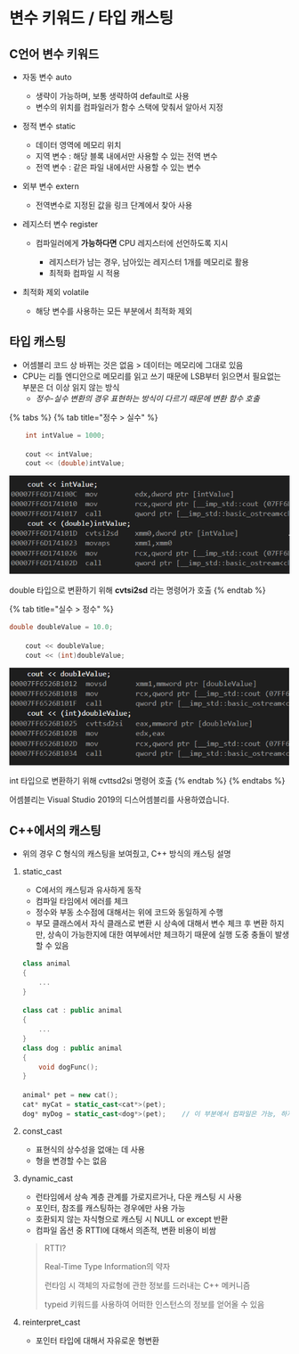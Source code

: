 # 변수 키워드 / 타입 캐스팅

## C언어 변수 키워드

* 자동 변수 auto

  * 생략이 가능하며, 보통 생략하여 default로 사용
  * 변수의 위치를 컴파일러가 함수 스택에 맞춰서 알아서 지정

* 정적 변수 static

  * 데이터 영역에 메모리 위치
  * 지역 변수 : 해당 블록 내에서만 사용할 수 있는 전역 변수
  * 전역 변수 : 같은 파일 내에서만 사용할 수 있는 변수

* 외부 변수 extern

  * 전역변수로 지정된 값을 링크 단계에서 찾아 사용

* 레지스터 변수 register
  * 컴파일러에게 **가능하다면** CPU 레지스터에 선언하도록 지시

    * 레지스터가 남는 경우, 남아있는 레지스터 1개를 메모리로 활용
    * 최적화 컴파일 시 적용
* 최적화 제외 volatile
  * 해당 변수를 사용하는 모든 부분에서 최적화 제외



## 타입 캐스팅

* 어셈블리 코드 상 바뀌는 것은 없음 &gt; 데이터는 메모리에 그대로 있음
* CPU는 리틀 엔디안으로 메모리를 읽고 쓰기 때문에 LSB부터 읽으면서 필요없는 부분은 더 이상 읽지 않는 방식
  * _정수-실수 변환의 경우 표현하는 방식이 다르기 때문에 변환 함수 호출_ 

{% tabs %}
{% tab title="정수 > 실수" %}
```cpp
	int intValue = 1000;

	cout << intValue;
	cout << (double)intValue;
```

![](../.gitbook/assets/int-double-.png)

double 타입으로 변환하기 위해 **cvtsi2sd** 라는 명령어가 호출
{% endtab %}

{% tab title="실수 > 정수" %}
```cpp
double doubleValue = 10.0;

	cout << doubleValue;
	cout << (int)doubleValue;
```

![](../.gitbook/assets/double-int-.png)

int 타입으로 변환하기 위해 cvttsd2si 명령어 호출
{% endtab %}
{% endtabs %}

어셈블리는 Visual Studio 2019의 디스어셈블리를 사용하였습니다.

## C++에서의 캐스팅 

* 위의 경우 C 형식의 캐스팅을 보여줬고, C++ 방식의 캐스팅 설명

1. static\_cast

   * C에서의 캐스팅과 유사하게 동작 
   * 컴파일 타임에서 에러를 체크
   * 정수와 부동 소수점에 대해서는 위에 코드와 동일하게 수행
   * 부모 클래스에서 자식 클래스로 변환 시 상속에 대해서 변수 체크 후 변환 하지만, 상속이 가능한지에 대한 여부에서만 체크하기 때문에 실행 도중 충돌이 발생할 수 있음

   ```cpp
   class animal
   {
       ...
   }

   class cat : public animal
   {
       ...
   }
   class dog : public animal
   {
       void dogFunc();
   }

   animal* pet = new cat();
   cat* myCat = static_cast<cat*>(pet);
   dog* myDog = static_cast<dog*>(pet);    // 이 부분에서 컴파일은 가능, 하지만 runtime에서 크래시 가능성이 있음
   ```

2. const\_cast
   * 표현식의 상수성을 없애는 데 사용
   * 형을 변경할 수는 없음
3. dynamic\_cast

   * 런타임에서 상속 계층 관계를 가로지르거나, 다운 캐스팅 시 사용
   * 포인터, 참조를 캐스팅하는 경우에만 사용 가능
   * 호환되지 않는 자식형으로 캐스팅 시 NULL or except 반환
   * 컴파일 옵션 중 RTTI에 대해서 의존적, 변환 비용이 비쌈 

   > RTTI?
   >
   > Real-Time Type Information의 약자
   >
   > 런타임 시 객체의 자료형에 관한 정보를 드러내는 C++ 메커니즘
   >
   > typeid 키워드를 사용하여 어떠한 인스턴스의 정보를 얻어올 수 있음

4. reinterpret\_cast
   * 포인터 타입에 대해서 자유로운 형변환

